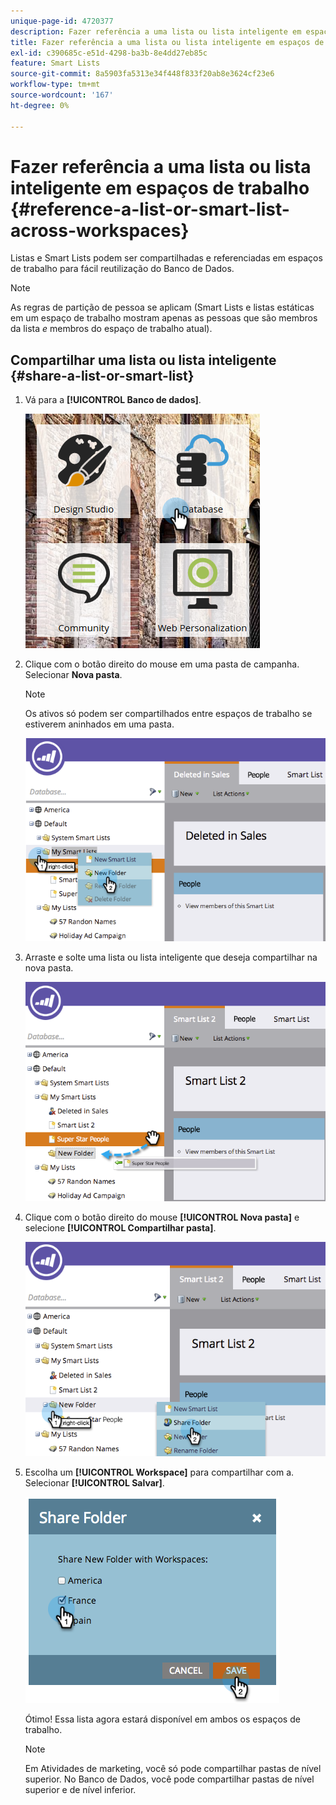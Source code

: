 ```yaml
---
unique-page-id: 4720377
description: Fazer referência a uma lista ou lista inteligente em espaços de trabalho - Documentação do Marketo - Documentação do produto
title: Fazer referência a uma lista ou lista inteligente em espaços de trabalho
exl-id: c390685c-e51d-4298-ba3b-8e4dd27eb85c
feature: Smart Lists
source-git-commit: 8a5903fa5313e34f448f833f20ab8e3624cf23e6
workflow-type: tm+mt
source-wordcount: '167'
ht-degree: 0%

---
```


# Fazer referência a uma lista ou lista inteligente em espaços de trabalho {#reference-a-list-or-smart-list-across-workspaces}

Listas e Smart Lists podem ser compartilhadas e referenciadas em espaços de trabalho para fácil reutilização do Banco de Dados.

>[!NOTE]
>
>As regras de partição de pessoa se aplicam (Smart Lists e listas estáticas em um espaço de trabalho mostram apenas as pessoas que são membros da lista _e_ membros do espaço de trabalho atual).

## Compartilhar uma lista ou lista inteligente {#share-a-list-or-smart-list}

1. Vá para a **[!UICONTROL Banco de dados]**.

   ![](assets/db-1.png)

1. Clique com o botão direito do mouse em uma pasta de campanha. Selecionar **Nova pasta**.

   >[!NOTE]
   >
   >Os ativos só podem ser compartilhados entre espaços de trabalho se estiverem aninhados em uma pasta.

   ![](assets/two-4.png)

1. Arraste e solte uma lista ou lista inteligente que deseja compartilhar na nova pasta.

   ![](assets/three-4.png)

1. Clique com o botão direito do mouse **[!UICONTROL Nova pasta]** e selecione **[!UICONTROL Compartilhar pasta]**.

   ![](assets/four-3.png)

1. Escolha um **[!UICONTROL Workspace]** para compartilhar com a. Selecionar **[!UICONTROL Salvar]**.

   ![](assets/image2014-12-9-15-3a37-3a25.png)

   Ótimo! Essa lista agora estará disponível em ambos os espaços de trabalho.

   >[!NOTE]
   >
   >Em Atividades de marketing, você só pode compartilhar pastas de nível superior. No Banco de Dados, você pode compartilhar pastas de nível superior e de nível inferior.

